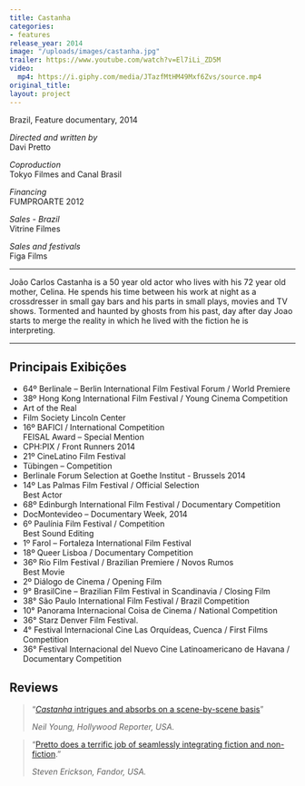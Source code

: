 ```yaml
---
title: Castanha
categories:
- features
release_year: 2014
image: "/uploads/images/castanha.jpg"
trailer: https://www.youtube.com/watch?v=El7iLi_ZD5M
video:
  mp4: https://i.giphy.com/media/JTazfMtHM49Mxf6Zvs/source.mp4
original_title: 
layout: project
---
```


Brazil, Feature documentary, 2014

_Directed and written by_  
Davi Pretto

_Coproduction_  
Tokyo Filmes and Canal Brasil

_Financing_  
FUMPROARTE 2012

_Sales - Brazil_  
Vitrine Filmes

_Sales and festivals_  
Figa Films

---

João Carlos Castanha is a 50 year old actor who lives with his 72 year old mother, Celina. He spends his time between his work at night as a crossdresser in small gay bars and his parts in small plays, movies and TV shows. Tormented and haunted by ghosts from his past, day after day Joao starts to merge the reality in which he lived with the fiction he is interpreting.

---

## Principais Exibições

- 64º Berlinale – Berlin International Film Festival Forum / World Premiere
- 38º Hong Kong International Film Festival / Young Cinema Competition
- Art of the Real
- Film Society Lincoln Center
- 16º BAFICI / International Competition  
  FEISAL Award – Special Mention
- CPH:PIX / Front Runners 2014
- 21º CineLatino Film Festival
- Tübingen – Competition
- Berlinale Forum Selection at Goethe Institut - Brussels 2014
- 14º Las Palmas Film Festival / Official Selection  
  Best Actor
- 68º Edinburgh International Film Festival / Documentary Competition
- DocMontevideo – Documentary Week, 2014
- 6º Paulínia Film Festival / Competition  
  Best Sound Editing
- 1º Farol – Fortaleza International Film Festival
- 18º Queer Lisboa / Documentary Competition
- 36º Rio Film Festival / Brazilian Premiere / Novos Rumos  
  Best Movie
- 2º Diálogo de Cinema / Opening Film
- 9° BrasilCine – Brazilian Film Festival in Scandinavia / Closing Film
- 38° São Paulo International Film Festival / Brazil Competition
- 10° Panorama Internacional Coisa de Cinema / National Competition
- 36° Starz Denver Film Festival.
- 4° Festival Internacional Cine Las Orquídeas, Cuenca / First Films Competition
- 36° Festival Internacional del Nuevo Cine Latinoamericano de Havana / Documentary Competition

## Reviews

> “[_Castanha_ intrigues and absorbs on a scene-by-scene basis](http://www.hollywoodreporter.com/review/castanha-copenhagen-review-697919)”
>
> _Neil Young, Hollywood Reporter, USA._

> “[Pretto does a terrific job of seamlessly integrating fiction and non-fiction](http://www.fandor.com/keyframe/film-society-of-lincoln-centers-daring-art-of-the-real).”
>
> _Steven Erickson, Fandor, USA._
